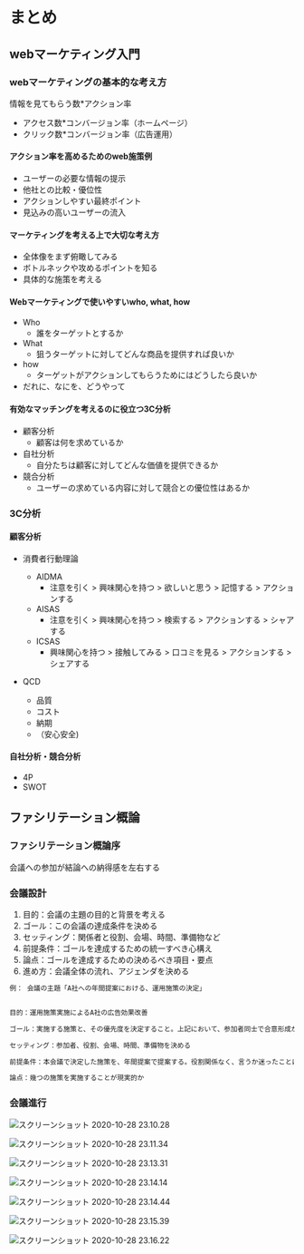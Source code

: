 # まとめ

## webマーケティング入門

### webマーケティングの基本的な考え方

情報を見てもらう数*アクション率

- アクセス数*コンバージョン率（ホームページ）
- クリック数*コンバージョン率（広告運用）

#### アクション率を高めるためのweb施策例

- ユーザーの必要な情報の提示
- 他社との比較・優位性
- アクションしやすい最終ポイント
- 見込みの高いユーザーの流入

#### マーケティングを考える上で大切な考え方

- 全体像をまず俯瞰してみる
- ボトルネックや攻めるポイントを知る
- 具体的な施策を考える

#### Webマーケティングで使いやすいwho, what, how

- Who
  - 誰をターゲットとするか
- What
  - 狙うターゲットに対してどんな商品を提供すれば良いか
- how
  - ターゲットがアクションしてもらうためにはどうしたら良いか
- だれに、なにを、どうやって

#### 有効なマッチングを考えるのに役立つ3C分析

- 顧客分析
  - 顧客は何を求めているか
- 自社分析
  - 自分たちは顧客に対してどんな価値を提供できるか
- 競合分析
  - ユーザーの求めている内容に対して競合との優位性はあるか

### 3C分析

#### 顧客分析

- 消費者行動理論
  - AIDMA
    - 注意を引く > 興味関心を持つ > 欲しいと思う > 記憶する > アクションする
  - AISAS
    - 注意を引く > 興味関心を持つ > 検索する > アクションする > シャアする
  - ICSAS
    - 興味関心を持つ > 接触してみる > 口コミを見る > アクションする > シェアする

- QCD
  - 品質
  - コスト
  - 納期
  - （安心安全)

#### 自社分析・競合分析

- 4P
- SWOT

## ファシリテーション概論

### ファシリテーション概論序

会議への参加が結論への納得感を左右する

### 会議設計

1. 目的：会議の主題の目的と背景を考える
2. ゴール：この会議の達成条件を決める
3. セッティング：関係者と役割、会場、時間、準備物など
4. 前提条件：ゴールを達成するための統一すべき心構え
5. 論点：ゴールを達成するための決めるべき項目・要点
6. 進め方：会議全体の流れ、アジェンダを決める

```md
例： 会議の主題「A社への年間提案における、運用施策の決定」


目的：運用施策実施によるA社の広告効果改善

ゴール：実施する施策と、その優先度を決定すること。上記において、参加者同士で合意形成が取れていること

セッティング：参加者、役割、会場、時間、準備物を決める

前提条件：本会議で決定した施策を、年間提案で提案する。役割関係なく、言うか迷ったことは言う。

論点：幾つの施策を実施することが現実的か

```

### 会議進行

![スクリーンショット 2020-10-28 23.10.28](https://i.imgur.com/SE0b9JM.png)

![スクリーンショット 2020-10-28 23.11.34](https://i.imgur.com/vFjLPb8.png)

![スクリーンショット 2020-10-28 23.13.31](https://i.imgur.com/Ie4AbXV.png)

![スクリーンショット 2020-10-28 23.14.14](https://i.imgur.com/Pnqsk8x.png)

![スクリーンショット 2020-10-28 23.14.44](https://i.imgur.com/DRHw9xE.png)

![スクリーンショット 2020-10-28 23.15.39](https://i.imgur.com/zhfCQfr.png)

![スクリーンショット 2020-10-28 23.16.22](https://i.imgur.com/JpjykiH.png)
